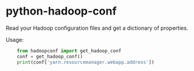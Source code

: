 # python-hadoop-conf
Read your Hadoop configuration files and get a dictionary of properties.

Usage:
```python
    from hadoopconf import get_hadoop_conf
    conf = get_hadoop_conf()
    print(conf['yarn.resourcemanager.webapp.address'])
```

